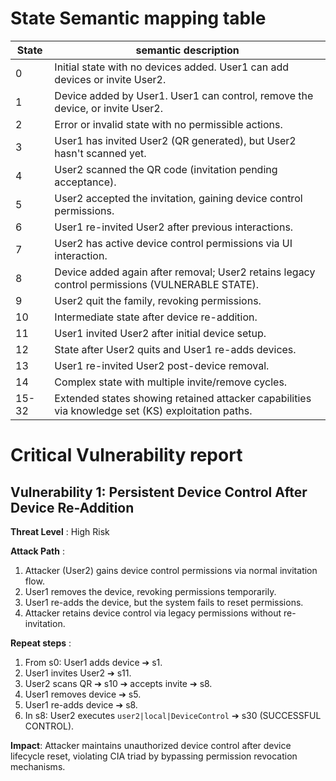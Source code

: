 # State Semantic mapping table
State | semantic description
-----|---------
0 | Initial state with no devices added. User1 can add devices or invite User2.
1 | Device added by User1. User1 can control, remove the device, or invite User2.
2 | Error or invalid state with no permissible actions.
3 | User1 has invited User2 (QR generated), but User2 hasn't scanned yet.
4 | User2 scanned the QR code (invitation pending acceptance).
5 | User2 accepted the invitation, gaining device control permissions.
6 | User1 re-invited User2 after previous interactions.
7 | User2 has active device control permissions via UI interaction.
8 | Device added again after removal; User2 retains legacy control permissions (VULNERABLE STATE).
9 | User2 quit the family, revoking permissions.
10 | Intermediate state after device re-addition.
11 | User1 invited User2 after initial device setup.
12 | State after User2 quits and User1 re-adds devices.
13 | User1 re-invited User2 post-device removal.
14 | Complex state with multiple invite/remove cycles.
15-32 | Extended states showing retained attacker capabilities via knowledge set (KS) exploitation paths.

# Critical Vulnerability report
## Vulnerability 1: Persistent Device Control After Device Re-Addition
**Threat Level** : High Risk

**Attack Path** :
1. Attacker (User2) gains device control permissions via normal invitation flow.
2. User1 removes the device, revoking permissions temporarily.
3. User1 re-adds the device, but the system fails to reset permissions.
4. Attacker retains device control via legacy permissions without re-invitation.

**Repeat steps** :
1. From s0: User1 adds device ➔ s1.
2. User1 invites User2 ➔ s11.
3. User2 scans QR ➔ s10 ➔ accepts invite ➔ s8.
4. User1 removes device ➔ s5.
5. User1 re-adds device ➔ s8.
6. In s8: User2 executes `user2|local|DeviceControl` ➔ s30 (SUCCESSFUL CONTROL).

**Impact**: Attacker maintains unauthorized device control after device lifecycle reset, violating CIA triad by bypassing permission revocation mechanisms.